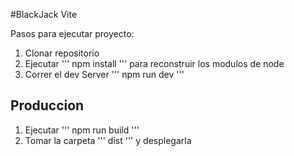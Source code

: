 #BlackJack Vite

Pasos para ejecutar proyecto:

1. Clonar repositorio
2. Ejecutar ''' npm install ''' para reconstruir los modulos de node
3. Correr el dev Server ''' npm run dev '''

## Produccion
1. Ejecutar ''' npm run build '''
2. Tomar la carpeta ''' dist ''' y desplegarla
